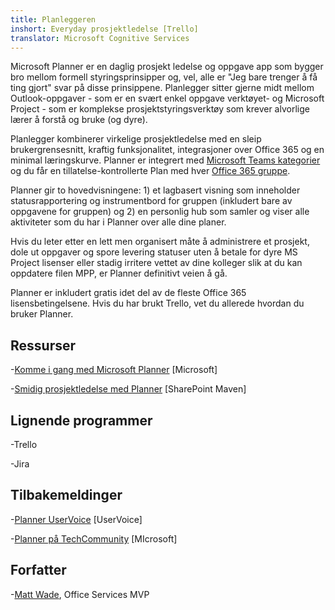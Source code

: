 ```yaml
---
title: Planleggeren
inshort: Everyday prosjektledelse [Trello]
translator: Microsoft Cognitive Services
---
```



Microsoft Planner er en daglig prosjekt ledelse og oppgave app som bygger bro mellom formell styringsprinsipper og, vel, alle er "Jeg bare trenger å få ting gjort" svar på disse prinsippene. Planlegger sitter gjerne midt mellom Outlook-oppgaver - som er en svært enkel oppgave verktøyet- og Microsoft Project - som er komplekse prosjektstyringsverktøy som krever alvorlige lærer å forstå og bruke (og dyre). 

Planlegger kombinerer virkelige prosjektledelse med en sleip brukergrensesnitt, kraftig funksjonalitet, integrasjoner over Office 365 og en minimal læringskurve. Planner er integrert med [Microsoft Teams kategorier](https://blogs.technet.microsoft.com/skypehybridguy/2017/08/30/microsoft-teams-using-planner-to-stay-organized/) og du får en tillatelse-kontrollerte Plan med hver [Office 365 gruppe](http://icsh.pt/O365groups).

Planner gir to hovedvisningene: 1) et lagbasert visning som inneholder statusrapportering og instrumentbord for gruppen (inkludert bare av oppgavene for gruppen) og 2) en personlig hub som samler og viser alle aktiviteter som du har i Planner over alle dine planer.

Hvis du leter etter en lett men organisert måte å administrere et prosjekt, dole ut oppgaver og spore levering statuser uten å betale for dyre MS Project lisenser eller stadig irritere vettet av dine kolleger slik at du kan oppdatere filen MPP, er Planner definitivt veien å gå.

Planner er inkludert gratis idet del av de fleste Office 365 lisensbetingelsene. Hvis du har brukt Trello, vet du allerede hvordan du bruker Planner.

Ressurser
---------

-[Komme i gang med Microsoft Planner](https://support.office.com/en-us/article/Microsoft-Planner-help-4a9a13c6-3adf-4a60-a6fc-15c0b15e16fc?ui=en-US&rs=en-US&ad=US)
    \[Microsoft\]

-[Smidig prosjektledelse med Planner](https://sharepointmaven.com/how-to-use-microsoft-planner-for-agile-and-scrum-projects/)
    \[SharePoint Maven\]

Lignende programmer
--------------------

-Trello

-Jira

Tilbakemeldinger
---------

-[Planner UserVoice](https://planner.uservoice.com/forums/330525-microsoft-planner-feedback-forum)
    \[UserVoice\]

-[Planner på TechCommunity](https://techcommunity.microsoft.com/t5/Planner/ct-p/Planner)
    \[MIcrosoft\]

Forfatter
---------

-[Matt Wade](https://www.linkedin.com/in/thatmattwade/), Office Services MVP


